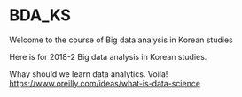 # BDA_KS

Welcome to the course of Big data analysis in Korean studies

Here is for 2018-2 Big data analysis in Korean studies. 

Whay should we learn data analytics. Voila!
https://www.oreilly.com/ideas/what-is-data-science
